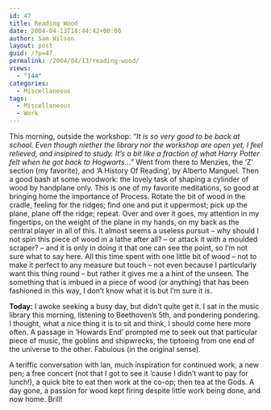 ```yaml
---
id: 47
title: Reading Wood
date: 2004-04-13T18:44:42+00:00
author: Sam Wilson
layout: post
guid: /?p=47
permalink: /2004/04/13/reading-wood/
views:
  - "144"
categories:
  - Miscellaneous
tags:
  - Miscellaneous
  - Work
---
```

This morning, outside the workshop: _&#8220;It is so very good to be back at school. Even though niether the library nor the workshop are open yet, I feel relieved, and insipired to study. It’s a bit like a fraction of what Harry Potter felt when he got back to Hogwarts…&#8221;_ Went from there to Menzies, the ‘Z’ section (my favorite), and ‘A History Of Reading’, by Alberto Manguel. Then a good bash at some woodwork: the lovely task of shaping a cylinder of wood by handplane only. This is one of my favorite meditations, so good at bringing home the importance of Process. Rotate the bit of wood in the cradle, feeling for the ridges; find one and put it uppermost; pick up the plane, plane off the ridge; repeat. Over and over it goes, my attention in my fingertips, on the weight of the plane in my hands, on my back as the central player in all of this. It almost seems a useless pursuit &#8211; why should I not spin this piece of wood in a lathe after all? &#8211; or attack it with a moulded scraper? &#8211; and it is only in doing it that one can see the point, so I’m not sure what to say here. All this time spent with one little bit of wood &#8211; not to make it perfect to any measure but touch &#8211; not even because I particularly want this thing round &#8211; but rather it gives me a a hint of the unseen. The something that is imbued in a piece of wood (or anything) that has been fashioned in this way, I don’t know what it is but I’m sure it _is_.

**Today:** I awoke seeking a busy day, but didn’t quite get it. I sat in the music library this morning, listening to Beethoven’s 5th, and pondering pondering. I thought, what a nice thing it is to sit and think, I should come here more often. A passage in ‘Howards End’ prompted me to seek out that particular piece of music, the goblins and shipwrecks, the tiptoeing from one end of the universe to the other. Fabulous (in the original sense).

A teriffic conversation with Ian, much inspiration for continued work, a new pen; a free concert (not that I got to see it ’cause I didn’t want to pay for lunch!), a quick bite to eat then work at the co-op; then tea at the Gods. A day gone, a passion for wood kept firing despite little work being done, and now home. Brill!